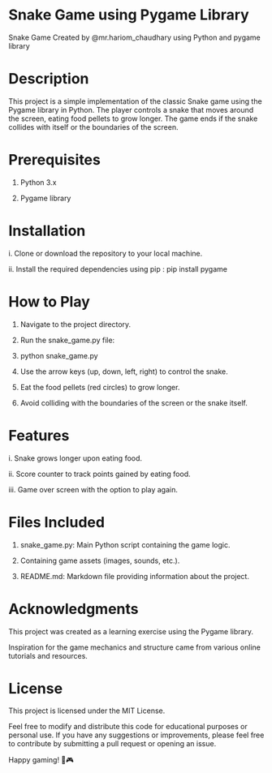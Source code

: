 # Snake Game using Pygame Library

Snake Game Created by @mr.hariom_chaudhary using Python and pygame library


# Description

This project is a simple implementation of the classic Snake game using the Pygame library in Python. The player controls a snake that moves around the screen, eating food pellets to grow longer. The game ends if the snake collides with itself or the boundaries of the screen.

# Prerequisites

1. Python 3.x

2. Pygame library


# Installation

i. Clone or download the repository to your local machine.

ii. Install the required dependencies using pip :  pip install pygame


# How to Play

1. Navigate to the project directory.

2. Run the snake_game.py file:

3. python snake_game.py

4. Use the arrow keys (up, down, left, right) to control the snake.

5. Eat the food pellets (red circles) to grow longer.

6. Avoid colliding with the boundaries of the screen or the snake itself.


# Features

i. Snake grows longer upon eating food.

ii. Score counter to track points gained by eating food.

iii. Game over screen with the option to play again.


# Files Included

1. snake_game.py: Main Python script containing the game logic.

2. Containing game assets (images, sounds, etc.).

3. README.md: Markdown file providing information about the project.


# Acknowledgments

This project was created as a learning exercise using the Pygame library.

Inspiration for the game mechanics and structure came from various online tutorials and resources.


# License

This project is licensed under the MIT License.


Feel free to modify and distribute this code for educational purposes or personal use. If you have any suggestions or improvements, please feel free to contribute by submitting a pull request or opening an issue.


Happy gaming! 🐍🎮
